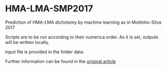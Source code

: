 # HMA-LMA-SMP2017
Prediction of HMA-LMA dichotomy by machine learning as in Moitinho-Silva 2017

Scripts are to be run according to their numerica order. As it is set, outputs will be written locally.

Input file is provided in the folder data.

Further information can be found in the [original article](https://doi.org/10.3389/fmicb.2017.00752)


